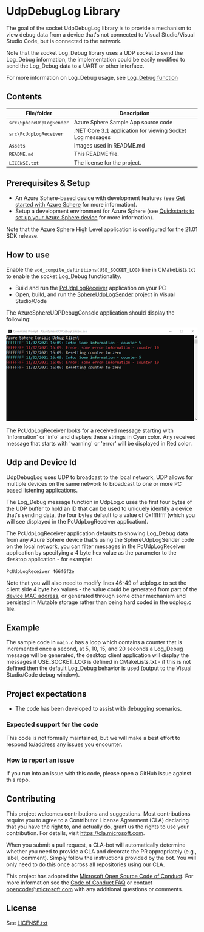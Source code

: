 # UdpDebugLog Library

The goal of the socket UdpDebugLog library is to provide a mechanism to view debug data from a device that's not connected to Visual Studio/Visual Studio Code, but is connected to the network.

Note that the socket Log_Debug library uses a UDP socket to send the Log_Debug information, the implementation could be easily modified to send the Log_Debug data to a UART or other interface.

For more information on Log_Debug usage, see [Log_Debug function](https://docs.microsoft.com/en-us/azure-sphere/reference/applibs-reference/applibs-log/function-log-debug)

## Contents

| File/folder | Description |
|-------------|-------------|
| `src\SphereUdpLogSender`       | Azure Sphere Sample App source code |
| `src\PcUdpLogReceiver`       | .NET Core 3.1 application for viewing Socket Log messages |
| `Assets`       | Images used in README.md |
| `README.md` | This README file. |
| `LICENSE.txt`   | The license for the project. |

## Prerequisites & Setup

- An Azure Sphere-based device with development features (see [Get started with Azure Sphere](https://azure.microsoft.com/en-us/services/azure-sphere/get-started/) for more information).
- Setup a development environment for Azure Sphere (see [Quickstarts to set up your Azure Sphere device](https://docs.microsoft.com/en-us/azure-sphere/install/overview) for more information).

Note that the Azure Sphere High Level application is configured for the 21.01 SDK release.

## How to use

Enable the `add_compile_definitions(USE_SOCKET_LOG)` line in CMakeLists.txt to enable the socket Log_Debug functionality.

* Build and run the [PcUdpLogReceiver](./PcUdpLogReceiver) application on your PC
* Open, build, and run the [SphereUdpLogSender](./SphereUdpLogSender) project in Visual Studio/Code

The AzureSphereUDPDebugConsole application should display the following:

![AzureSphereUDPDebugConsole image](./assets/desktop_client.png)

The PcUdpLogReceiver looks for a received message starting with 'information' or 'info' and displays these strings in Cyan color. Any received message that starts with 'warning' or 'error' will be displayed in Red color.

## Udp and Device Id
UdpDebugLog uses UDP to broadcast to the local network, UDP allows for multiple devices on the same network to broadcast to one or more PC based listening applications.

The Log_Debug message function in UdpLog.c uses the first four bytes of the UDP buffer to hold an ID that can be used to uniquely identify a device that's sending data, the four bytes default to a value of 0xffffffff (which you will see displayed in the PcUdpLogReceiver application).

The PcUdpLogReceiver application defaults to showing Log_Debug data from any Azure Sphere device that's using the SphereUdpLogSender code on the local network, you can filter messages in the PcUdpLogReceiver application by specifying a 4 byte hex value as the parameter to the desktop application - for example:

`PcUdpLogReceiver 466f6f2e`

Note that you will also need to modify lines 46-49 of udplog.c to set the client side 4 byte hex values - the value could be generated from part of the [device MAC address](https://docs.microsoft.com/en-us/azure-sphere/reference/applibs-reference/applibs-networking/function-networking-gethardwareaddress), or generated through some other mechanism and persisted in Mutable storage rather than being hard coded in the udplog.c file.

## Example

The sample code in `main.c` has a loop which contains a counter that is incremented once a second, at 5, 10, 15, and 20 seconds a Log_Debug message will be generated, the desktop client application will display the messages if USE_SOCKET_LOG is defined in CMakeLists.txt - if this is not defined then the default Log_Debug behavior is used (output to the Visual Studio/Code debug window).

## Project expectations

* The code has been developed to assist with debugging scenarios.

### Expected support for the code

This code is not formally maintained, but we will make a best effort to respond to/address any issues you encounter.

### How to report an issue

If you run into an issue with this code, please open a GitHub issue against this repo.

## Contributing

This project welcomes contributions and suggestions. Most contributions require you to
agree to a Contributor License Agreement (CLA) declaring that you have the right to,
and actually do, grant us the rights to use your contribution. For details, visit
https://cla.microsoft.com.

When you submit a pull request, a CLA-bot will automatically determine whether you need
to provide a CLA and decorate the PR appropriately (e.g., label, comment). Simply follow the
instructions provided by the bot. You will only need to do this once across all repositories using our CLA.

This project has adopted the [Microsoft Open Source Code of Conduct](https://opensource.microsoft.com/codeofconduct/).
For more information see the [Code of Conduct FAQ](https://opensource.microsoft.com/codeofconduct/faq/)
or contact [opencode@microsoft.com](mailto:opencode@microsoft.com) with any additional questions or comments.

## License

See [LICENSE.txt](./LICENCE.txt)